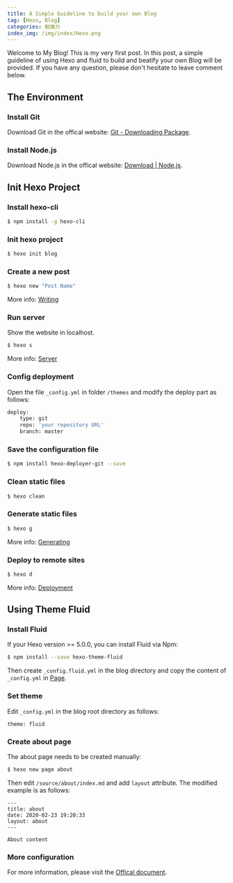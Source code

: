 ```yaml
---
title: A Simple Guideline to build your own Blog
tag: [Hexo, Blog]
categories: 勉強力
index_img: /img/index/Hexo.png
---
```

Welcome to My Blog! This is my very first post. In this post, a simple guideline of using Hexo and fluid to build and beatify your own Blog will be provided. If you have any question, please don't hesitate to leave comment below.

## The Environment
### Install Git
Download Git in the offical website: [Git - Downloading Package](https://git-scm.com/download/win).
### Install Node.js
Download Node.js in the offical website: [Download | Node.js](https://nodejs.org/en/download/).
## Init Hexo Project
### Install hexo-cli
``` bash
$ npm install -g hexo-cli 
```
### Init hexo project
``` bash
$ hexo init blog 
```
### Create a new post

``` bash
$ hexo new "Post Name"
```

More info: [Writing](https://hexo.io/docs/writing.html)

### Run server
Show the website in localhost.
``` bash
$ hexo s
```

More info: [Server](https://hexo.io/docs/server.html)
### Config deployment
Open the file `_config.yml` in folder `/themes` and modify the deploy part as follows:
``` bash
deploy:
    type: git
    repo: 'your repository URL'
    branch: master
```
### Save the configuration file
``` bash
$ npm install hexo-deployer-git --save
```
### Clean static files

``` bash
$ hexo clean
```


### Generate static files

``` bash
$ hexo g
```

More info: [Generating](https://hexo.io/docs/generating.html)

### Deploy to remote sites

``` bash
$ hexo d
```

More info: [Deployment](https://hexo.io/docs/one-command-deployment.html)
## Using Theme Fluid
### Install Fluid
If your Hexo version >= 5.0.0, you can install Fluid via Npm:
``` bash
$ npm install --save hexo-theme-fluid
```
Then create `_config.fluid.yml` in the blog directory and copy the content of `_config.yml` in [Page](https://github.com/fluid-dev/hexo-theme-fluid/blob/master/_config.yml).
### Set theme

Edit `_config.yml` in the blog root directory as follows:
```
theme: fluid
```
### Create about page
The about page needs to be created manually:
``` bash
$ hexo new page about
```

Then edit `/source/about/index.md` and add `layout` attribute.
The modified example is as follows:
```
---
title: about
date: 2020-02-23 19:20:33
layout: about
---

About content
```
### More configuration
For more information, please visit the [Offical document](https://hexo.fluid-dev.com/docs/guide/#%E5%85%B3%E4%BA%8E%E6%8C%87%E5%8D%97).